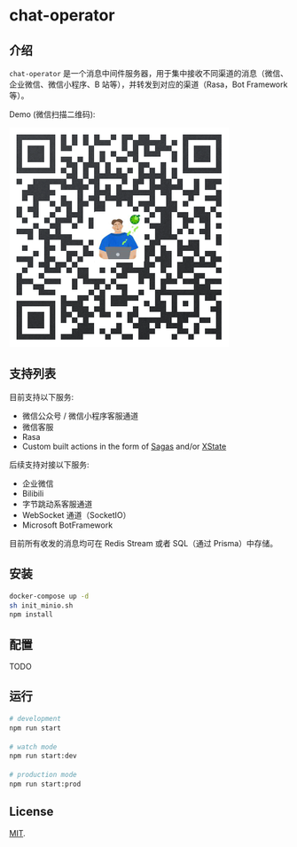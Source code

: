 # chat-operator

## 介绍

`chat-operator` 是一个消息中间件服务器，用于集中接收不同渠道的消息（微信、企业微信、微信小程序、B 站等），并转发到对应的渠道（Rasa，Bot Framework 等）。

Demo (微信扫描二维码):

![demo](demo.png)

## 支持列表

目前支持以下服务:

- 微信公众号 / 微信小程序客服通道
- 微信客服
- Rasa
- Custom built actions in the form of [Sagas](https://github.com/xanthous-tech/chat-operator/blob/61d7065a5218f0b091fa032624014ced30b9b20d/src/route/sagas/ding-dong.sagas.ts) and/or [XState](https://xstate.js.org)

后续支持对接以下服务:

- 企业微信
- Bilibili
- 字节跳动系客服通道
- WebSocket 通道（SocketIO）
- Microsoft BotFramework

目前所有收发的消息均可在 Redis Stream 或者 SQL（通过 Prisma）中存储。

## 安装

```bash
docker-compose up -d
sh init_minio.sh
npm install
```

## 配置

TODO

## 运行

```bash
# development
npm run start

# watch mode
npm run start:dev

# production mode
npm run start:prod
```

## License

[MIT](LICENSE).

